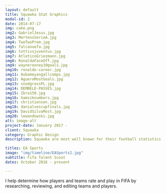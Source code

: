 ```yaml
---
layout: default
title: Squawka Stat Graphics
modal-id: 2
date: 2014-07-17
img: cake.png
img2: GabrielJesus.jpg
img3: MertensSerieA.jpg
img4: TwoTwoPrem.jpg
img5: falcaouefa.jpg
img6: tottivsjuventus.jpg
img7: AtleticoGriezmann.jpg
img8: RonaldoFaceOff.jpg
img9: waynerooney10goals.jpg
img10: ronaldo-career.jpg
img11: Aubameyangallcomps.jpg
img12: AgueroMostGoals.jpg
img13: snodgrassPL.jpg
img14: DEMBELE-PASSES.jpg
img15: Ibra150.jpg
img16: hamsiknumbers.jpg
img17: christiensen.jpg
img18: danialvescupfinals.jpg
img19: DavidSilvaMost.jpg
img20: lewandowski.jpg
alt: image-alt
project-date: January 2017 -
client: Squawka
category: Graphic Design
description: Squawka are most well known for their football statistics and one of the most important things is to create visualisations and graphics of these stats that both looked good and portray the statistic. These graphics can range from a player's season by numbers to an interesting stat or milestone that a specific player has acomplished.

titlez: EA Sports
image: "img/timeline/EASports2.jpg"
subtitle: Fifa Talent Scout
datez: October 2016 - present

---
```

I help determine how players and teams rate and play in FIFA by researching, reviewing, and editing teams and players.
